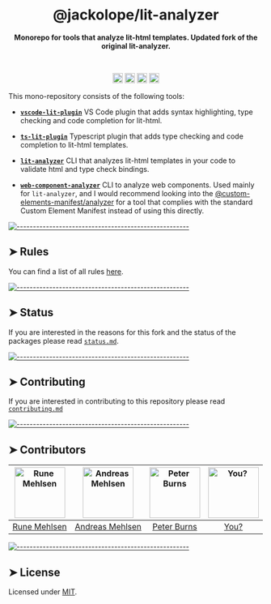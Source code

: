 <!-- ⚠️ This README has been generated from the file(s) "readme.blueprint.md" ⚠️--><h1 align="center">@jackolope/lit-analyzer</h1>
<p align="center">
  <b>Monorepo for tools that analyze lit-html templates. Updated fork of the original lit-analyzer.</b></br>
  <sub><sub>
</p>

<br />

<p align="center">
		<a href="https://marketplace.visualstudio.com/items?itemName=jackolope.lit-analyzer-plugin"><img alt="Downloads per Month" src="https://vsmarketplacebadges.dev/downloads-short/jackolope.lit-analyzer-plugin.svg?label=vscode-lit-plugin" height="20"/></a>
<a href="https://www.npmjs.com/package/@jackolope/lit-analyzer"><img alt="Downloads per Month" src="https://img.shields.io/npm/dm/@jackolope/lit-analyzer.svg?label=@jackolope/lit-analyzer" height="20"/></a>
<a href="https://www.npmjs.com/package/@jackolope/ts-lit-plugin"><img alt="Downloads per Month" src="https://img.shields.io/npm/dm/@jackolope/ts-lit-plugin.svg?label=@jackolope/ts-lit-plugin" height="20"/></a>
<a href="https://github.com/JackRobards/lit-analyzer/graphs/contributors"><img alt="Contributors" src="https://img.shields.io/github/contributors/JackRobards/@jackolope/lit-analyzer" height="20"/></a>
	</p>

This mono-repository consists of the following tools:

- [**`vscode-lit-plugin`**](/packages/vscode-lit-plugin) VS Code plugin that adds syntax highlighting, type checking and code completion for lit-html.

- [**`ts-lit-plugin`**](/packages/ts-lit-plugin) Typescript plugin that adds type checking and code completion to lit-html templates.

- [**`lit-analyzer`**](/packages/lit-analyzer) CLI that analyzes lit-html templates in your code to validate html and type check bindings.

- [**`web-component-analyzer`**](/packages/web-component-analyzer) CLI to analyze web components. Used mainly for `lit-analyzer`, and I would recommend looking into the [@custom-elements-manifest/analyzer](https://www.npmjs.com/package/@custom-elements-manifest/analyzer) for a tool that complies with the standard Custom Element Manifest instead of using this directly.

[![-----------------------------------------------------](https://raw.githubusercontent.com/andreasbm/readme/master/assets/lines/rainbow.png)](#rules)

## ➤ Rules

You can find a list of all rules [here](https://github.com/JackRobards/lit-analyzer/blob/main/docs/readme/rules.md).

[![-----------------------------------------------------](https://raw.githubusercontent.com/andreasbm/readme/master/assets/lines/rainbow.png)](#status)

## ➤ Status

If you are interested in the reasons for this fork and the status of the packages please read [`status.md`](/STATUS.md).

[![-----------------------------------------------------](https://raw.githubusercontent.com/andreasbm/readme/master/assets/lines/rainbow.png)](#contributing)

## ➤ Contributing

If you are interested in contributing to this repository please read [`contributing.md`](/CONTRIBUTING.md)

[![-----------------------------------------------------](https://raw.githubusercontent.com/andreasbm/readme/master/assets/lines/rainbow.png)](#contributors)

## ➤ Contributors

| [<img alt="Rune Mehlsen" src="https://avatars2.githubusercontent.com/u/5372940?s=460&v=4" width="100">](https://twitter.com/runemehlsen) | [<img alt="Andreas Mehlsen" src="https://avatars1.githubusercontent.com/u/6267397?s=460&v=4" width="100">](https://twitter.com/andreasmehlsen) | [<img alt="Peter Burns" src="https://avatars3.githubusercontent.com/u/1659?s=460&v=4" width="100">](https://twitter.com/rictic) | [<img alt="You?" src="https://joeschmoe.io/api/v1/random" width="100">](https://github.com/JackRobards/lit-analyzer/blob/master/CONTRIBUTING.md) |
| :--------------------------------------------------------------------------------------------------------------------------------------: | :--------------------------------------------------------------------------------------------------------------------------------------------: | :-----------------------------------------------------------------------------------------------------------------------------: | :----------------------------------------------------------------------------------------------------------------------------------------------: |
|                                             [Rune Mehlsen](https://twitter.com/runemehlsen)                                              |                                             [Andreas Mehlsen](https://twitter.com/andreasmehlsen)                                              |                                            [Peter Burns](https://twitter.com/rictic)                                            |                                 [You?](https://github.com/JackRobards/lit-analyzer/blob/master/CONTRIBUTING.md)                                  |

[![-----------------------------------------------------](https://raw.githubusercontent.com/andreasbm/readme/master/assets/lines/rainbow.png)](#license)

## ➤ License

Licensed under [MIT](https://opensource.org/licenses/MIT).
